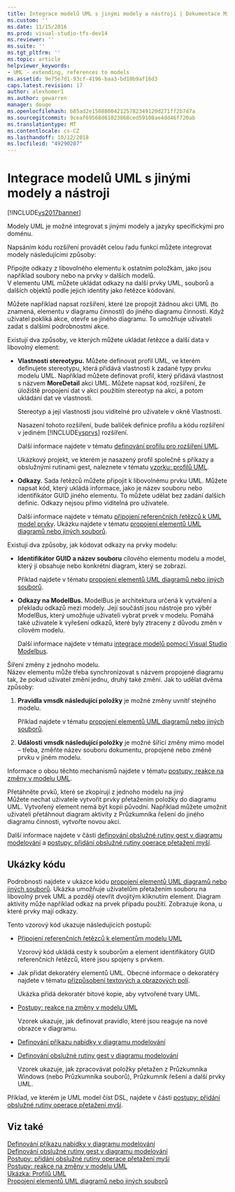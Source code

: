 ```yaml
---
title: Integrace modelů UML s jinými modely a nástroji | Dokumentace Microsoftu
ms.custom: ''
ms.date: 11/15/2016
ms.prod: visual-studio-tfs-dev14
ms.reviewer: ''
ms.suite: ''
ms.tgt_pltfrm: ''
ms.topic: article
helpviewer_keywords:
- UML - extending, references to models
ms.assetid: 9e75e7d1-93cf-4196-baa3-bd10b9af16d3
caps.latest.revision: 17
author: alexhomer1
ms.author: gewarren
manager: douge
ms.openlocfilehash: b85ad2e150880042125782349120d271ff2b7d7a
ms.sourcegitcommit: 9ceaf69568d61023868ced59108ae4dd46f720ab
ms.translationtype: MT
ms.contentlocale: cs-CZ
ms.lasthandoff: 10/12/2018
ms.locfileid: "49290287"
---
```

# <a name="integrate-uml-models-with-other-models-and-tools"></a>Integrace modelů UML s jinými modely a nástroji
[!INCLUDE[vs2017banner](../includes/vs2017banner.md)]

Modely UML je možné integrovat s jinými modely a jazyky specifickými pro doménu.  
  
 Napsáním kódu rozšíření provádět celou řadu funkcí můžete integrovat modely následujícími způsoby:  
  
 Připojte odkazy z libovolného elementu k ostatním položkám, jako jsou například soubory nebo na prvky v dalších modelů.  
 V elementu UML můžete ukládat odkazy na další prvky UML, souborů a dalších objektů podle jejich identity jako řetězce kódování.  
  
 Můžete například napsat rozšíření, které lze propojit žádnou akci UML (to znamená, elementu v diagramu činnosti) do jiného diagramu činnosti. Když uživatel pokliká akce, otevře se jiného diagramu. To umožňuje uživateli zadat s dalšími podrobnostmi akce.  
  
 Existují dva způsoby, ve kterých můžete ukládat řetězce a další data v libovolný element:  
  
-   **Vlastnosti stereotypu.** Můžete definovat profil UML, ve kterém definujete stereotypu, která přidává vlastnosti k zadané typy prvku modelu UML. Například můžete definovat profil, který přidává vlastnost s názvem **MoreDetail** akci UML. Můžete napsat kód, rozšíření, že úložiště propojení dat v akci použitím stereotyp na akci, a potom ukládání dat ve vlastnosti.  
  
     Stereotyp a její vlastnosti jsou viditelné pro uživatele v okně Vlastnosti.  
  
     Nasazení tohoto rozšíření, bude balíček definice profilu a kódu rozšíření v jediném [!INCLUDE[vsprvs](../includes/vsprvs-md.md)] rozšíření.  
  
     Další informace najdete v tématu [definování profilu pro rozšíření UML](../modeling/define-a-profile-to-extend-uml.md).  
  
     Ukázkový projekt, ve kterém je nasazený profil společně s příkazy a obslužnými rutinami gest, naleznete v tématu [vzorku: profilů UML](http://go.microsoft.com/fwlink/?LinkID=213811).  
  
-   **Odkazy.** Sada řetězců můžete připojit k libovolnému prvku UML. Můžete napsat kód, který ukládá informace, jako je název souboru nebo identifikátor GUID jiného elementu. To můžete udělat bez zadání dalších definic. Odkazy nejsou přímo viditelná pro uživatele.  
  
     Další informace najdete v tématu [připojení referenčních řetězců k UML model prvky](../modeling/attach-reference-strings-to-uml-model-elements.md). Ukázku najdete v tématu [propojení elementů UML diagramů nebo jiných souborů](http://go.microsoft.com/fwlink/?LinkId=213813).  
  
 Existují dva způsoby, jak kódovat odkazy na prvky modelu:  
  
-   **Identifikátor GUID a název souboru** cílového elementu modelu a model, který ji obsahuje nebo konkrétní diagram, který se zobrazí.  
  
     Příklad najdete v tématu [propojení elementů UML diagramů nebo jiných souborů](http://go.microsoft.com/fwlink/?LinkId=213813).  
  
-   **Odkazy na ModelBus.** ModelBus je architektura určená k vytváření a překladu odkazů mezi modely. Její součástí jsou nástroje pro výběr ModelBus, který umožňuje uživateli vybrat prvek v modelu. Pomáhá také uživatele k vyřešení odkazů, které byly ztraceny z důvodu změn v cílovém modelu.  
  
     Další informace najdete v tématu [integrace modelů pomocí Visual Studio Modelbus](../modeling/integrating-models-by-using-visual-studio-modelbus.md).  
  
 Šíření změny z jednoho modelu.  
 Název elementu může třeba synchronizovat s názvem propojené diagramu tak, že pokud uživatel změní jednu, druhý také změní. Jak to udělat dvěma způsoby:  
  
1.  **Pravidla vmsdk následující položky** je možné změny uvnitř stejného modelu.  
  
     Příklad najdete v tématu [propojení elementů UML diagramů nebo jiných souborů](http://go.microsoft.com/fwlink/?LinkId=213813).  
  
2.  **Události vmsdk následující položky** je možné šířící změny mimo model – třeba, změňte název souboru dokumentu, propojené nebo změně prvku v jiném modelu.  
  
 Informace o obou těchto mechanismů najdete v tématu [postupy: reakce na změny v modelu UML](../misc/how-to-respond-to-changes-in-a-uml-model.md).  
  
 Přetáhněte prvků, které se zkopírují z jednoho modelu na jiný  
 Můžete nechat uživatele vytvořit prvky přetažením položky do diagramu UML. Vytvořený element nemá být kopii původní. Například můžete umožnit uživateli přetáhnout diagram aktivity z Průzkumníka řešení do jiného diagramu činnosti, vytvořte novou akci.  
  
 Další informace najdete v části [definování obslužné rutiny gest v diagramu modelování](../modeling/define-a-gesture-handler-on-a-modeling-diagram.md) a [postupy: přidání obslužné rutiny operace přetažení myší](../modeling/how-to-add-a-drag-and-drop-handler.md).  
  
## <a name="samples"></a>Ukázky kódu  
 Podrobnosti najdete v ukázce kódu [propojení elementů UML diagramů nebo jiných souborů](http://go.microsoft.com/fwlink/?LinkId=213813). Ukázka umožňuje uživatelům přetažením souboru na libovolný prvek UML a později otevřít dvojitým kliknutím element. Diagram aktivity může například odkaz na prvek případu použití. Zobrazuje ikona, u které prvky mají odkazy.  
  
 Tento vzorový kód ukazuje následujících postupů:  
  
-   [Připojení referenčních řetězců k elementům modelu UML](../modeling/attach-reference-strings-to-uml-model-elements.md)  
  
     Vzorový kód ukládá cesty k souborům a element identifikátory GUID referenčních řetězců, které jsou spojeny s prvkem.  
  
-   Jak přidat dekoratéry elementů UML. Obecné informace o dekoratéry najdete v tématu [přizpůsobení textových a obrazových polí](../modeling/customizing-text-and-image-fields.md).  
  
     Ukázka přidá dekoratér bitové kopie, aby vytvořené tvary UML.  
  
-   [Postupy: reakce na změny v modelu UML](../misc/how-to-respond-to-changes-in-a-uml-model.md)  
  
     Vzorek ukazuje, jak definovat pravidlo, které jsou reaguje na nové obrazce v diagramu.  
  
-   [Definování příkazu nabídky v diagramu modelování](../modeling/define-a-menu-command-on-a-modeling-diagram.md)  
  
-   [Definování obslužné rutiny gest v diagramu modelování](../modeling/define-a-gesture-handler-on-a-modeling-diagram.md)  
  
     Vzorek ukazuje, jak zpracovávat položky přetažen z Průzkumníka Windows (nebo Průzkumníka souborů), Průzkumník řešení a další prvky UML.  
  
 Příklad, ve kterém je UML model číst DSL, najdete v části [postupy: přidání obslužné rutiny operace přetažení myší](../modeling/how-to-add-a-drag-and-drop-handler.md).  
  
## <a name="see-also"></a>Viz také  
 [Definování příkazu nabídky v diagramu modelování](../modeling/define-a-menu-command-on-a-modeling-diagram.md)   
 [Definování obslužné rutiny gest v diagramu modelování](../modeling/define-a-gesture-handler-on-a-modeling-diagram.md)   
 [Postupy: přidání obslužné rutiny operace přetažení myší](../modeling/how-to-add-a-drag-and-drop-handler.md)   
 [Postupy: reakce na změny v modelu UML](../misc/how-to-respond-to-changes-in-a-uml-model.md)   
 [Ukázka: Profilů UML](http://go.microsoft.com/fwlink/?LinkID=213811)   
 [Propojení elementů UML diagramů nebo jiných souborů](http://go.microsoft.com/fwlink/?LinkId=213813)



